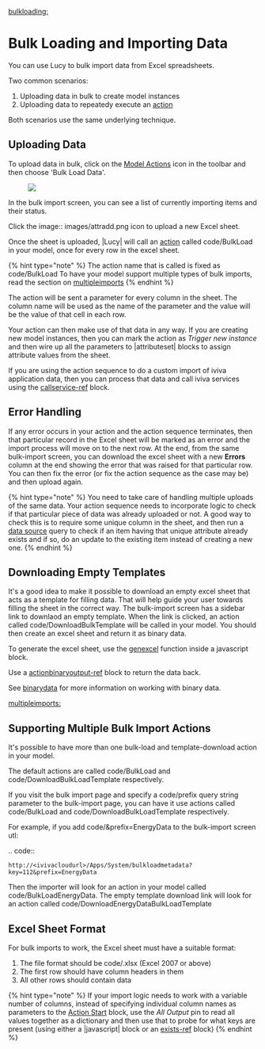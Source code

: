 


[bulkloading:](bulkloading:)

# Bulk Loading and Importing Data
You can use Lucy to bulk import data from Excel spreadsheets.

Two common scenarios:

1. Uploading data in bulk to create model instances
2. Uploading data to repeatedy execute an [action](actions)


Both scenarios use the same underlying technique.

## Uploading Data

To upload data in bulk, click on the [Model Actions](modelactions) icon in the toolbar and then choose 'Bulk Load Data'.

<figure><img src=' images/bulkimport.png'></figure>


In the bulk import screen, you can see a list of currently importing items and their status.

Click the image:: images/attradd.png icon to upload a new Excel sheet.

Once the sheet is uploaded, |Lucy| will call an [action](actions) called code/BulkLoad in your model, once for every row in the excel sheet.

{% hint type="note" %}
    The action name that is called is fixed as code/BulkLoad
    To have your model support multiple types of bulk imports, read the section on [multipleimports](multipleimports) {% endhint %}

The action will be sent a parameter for every column in the sheet. The column name will be used as the name of the parameter and the value will be the value of that cell in each row.

Your action can then make use of that data in any way.
If you are creating new model instances, then you can mark the action as *Trigger new instance* and then wire up all the parameters to |attributeset| blocks to assign attribute values from the sheet.

If you are using the action sequence to do a custom import of iviva application data, then you can process that data and call iviva services using the [callservice-ref](callservice-ref) block.

## Error Handling
If any error occurs in your action and the action sequence terminates, then that particular record in the Excel sheet will be marked as an error and the import process will move on to the next row.
At the end, from the same bulk-import screen, you can download the excel sheet with a new **Errors** column at the end showing the error that was raised for that particular row. You can then fix the error (or fix the action sequence as the case may be) and then upload again.

{% hint type="note" %}
    You need to take care of handling multiple uploads of the same data. Your action sequence needs to incorporate logic to check if that particular piece of data was already uploaded or not. A good way to check this is to require some unique column in the sheet, and then run a [data source](datasources) query to check if an item having that unique attribute already exists and if so, do an update to the existing item instead of creating a new one. {% endhint %}

## Downloading Empty Templates
It's a good idea to make it possible to download an empty excel sheet  that acts as a template for filling data. That will help guide your user towards filling the sheet in the correct way.
The bulk-import screen has a sidebar link to downlaod an empty template.
When the link is clicked, an action called code/DownloadBulkTemplate will be called in your model. You should then create an excel sheet and return it as binary data.

To generate the excel sheet, use the [genexcel](genexcel) function inside a javascript block.

Use a [actionbinaryoutput-ref](actionbinaryoutput-ref) block to return the data back.

See [binarydata](binarydata) for more information on working with binary data.


[multipleimports:](multipleimports:)

## Supporting Multiple Bulk Import Actions
It's possible to have more than one bulk-load and template-download action in your model.

The default actions are called code/BulkLoad and code/DownloadBulkLoadTemplate respectively.

If you visit the bulk import page and specify a code/prefix query string parameter to the bulk-import page, you can have it use actions called code/BulkLoad<prefix> and code/Download<prefix>BulkLoadTemplate respectively.

For example, if you add code/&prefix=EnergyData  to the bulk-import screen utl:

.. code::

    http://<ivivacloudurl>/Apps/System/bulkloadmetadata?key=112&prefix=EnergyData

Then the importer will look for an action in your model called code/BulkLoadEnergyData.
The empty template download link will look for an action called code/DownloadEnergyDataBulkLoadTemplate


## Excel Sheet Format
For bulk imports to work, the Excel sheet must have a suitable format:

1. The file format should be code/.xlsx (Excel 2007 or above)
2. The first row should have column headers in them
3. All other rows should contain data

{% hint type="note" %}
    If your import logic needs to work with a variable number of columns, instead of specifying individual column names as parameters to the [Action Start](actionstart-ref) block, use the *All Output* pin to read all values together as a dictionary and then use that to probe for what keys are present (using either a |javascript| block or an [exists-ref](exists-ref) block) {% endhint %}